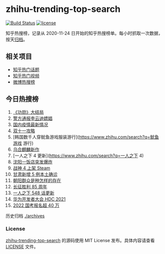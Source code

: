 # zhihu-trending-top-search

[![Build Status](https://github.com/justjavac/zhihu-trending-top-search/workflows/ci/badge.svg?branch=main)](https://github.com/justjavac/zhihu-trending-top-search/actions)
[![license](https://img.shields.io/github/license/justjavac/zhihu-trending-top-search)](https://github.com/justjavac/zhihu-trending-top-search/blob/main/LICENSE)

知乎热搜榜，记录从 2020-11-24 日开始的知乎热搜榜单。每小时抓取一次数据，按天[归档](./archives)。

## 相关项目

- [知乎热门话题](https://github.com/justjavac/zhihu-trending-hot-questions)
- [知乎热门视频](https://github.com/justjavac/zhihu-trending-hot-video)
- [微博热搜榜](https://github.com/justjavac/weibo-trending-hot-search)

## 今日热搜榜

<!-- BEGIN -->
<!-- 最后更新时间 Sat Oct 23 2021 06:06:19 GMT+0800 (China Standard Time) -->

1. [《功勋》大结局](https://www.zhihu.com/search?q=功勋)
1. [警方通报李云迪嫖娼](https://www.zhihu.com/search?q=李云迪)
1. [国内疫情最新情况](https://www.zhihu.com/search?q=国内疫情新增)
1. [双十一攻略](https://www.zhihu.com/search?q=双十一)
1. [韩国数千人穿鱿鱼游戏服装游行](https://www.zhihu.com/search?q=鱿鱼游戏 游行)
1. [乌合麒麟新作](https://www.zhihu.com/search?q=乌合麒麟)
1. [一人之下 4 更新](https://www.zhihu.com/search?q=一人之下 4)
1. [沈阳一饭店突发爆炸](https://www.zhihu.com/search?q=沈阳饭店爆炸)
1. [战神 4 上架 Steam](https://www.zhihu.com/search?q=战神4)
1. [甘肃新增 5 例本土确诊](https://www.zhihu.com/search?q=甘肃新增)
1. [朝阳群众是种怎样的存在](https://www.zhihu.com/search?q=朝阳群众)
1. [长征胜利 85 周年](https://www.zhihu.com/search?q=长征胜利)
1. [一人之下 548 话更新](https://www.zhihu.com/search?q=一人之下)
1. [华为开发者大会 HDC 2021](https://www.zhihu.com/search?q=华为开发者大会)
1. [2022 国考报名超 40 万](https://www.zhihu.com/search?q=国考报名)

<!-- END -->

历史归档 [./archives](./archives)

### License

[zhihu-trending-top-search](https://github.com/justjavac/zhihu-trending-top-search)
的源码使用 MIT License 发布。具体内容请查看 [LICENSE](./LICENSE) 文件。
